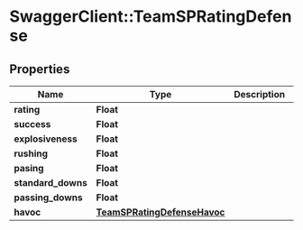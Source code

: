 # SwaggerClient::TeamSPRatingDefense

## Properties
Name | Type | Description | Notes
------------ | ------------- | ------------- | -------------
**rating** | **Float** |  | [optional] 
**success** | **Float** |  | [optional] 
**explosiveness** | **Float** |  | [optional] 
**rushing** | **Float** |  | [optional] 
**pasing** | **Float** |  | [optional] 
**standard_downs** | **Float** |  | [optional] 
**passing_downs** | **Float** |  | [optional] 
**havoc** | [**TeamSPRatingDefenseHavoc**](TeamSPRatingDefenseHavoc.md) |  | [optional] 


